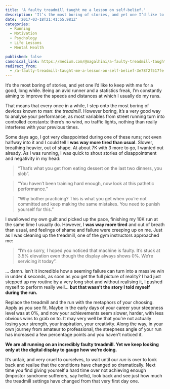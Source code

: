 ```yaml
---
title: 'A faulty treadmill taught me a lesson on self-belief.'
description: 'It’s the most boring of stories, and yet one I’d like to keep with me for a good, long while. Being an avid runner and a statistics freak, I’m constantly aiming to improve the speeds and distances at…'
date: '2017-03-18T21:41:55.981Z'
categories:
  - Running
  - Motivation
  - Psychology
  - Life Lessons
  - Mental Health

published: false
canonical_link: https://medium.com/@magalhini/a-faulty-treadmill-taught-me-a-lesson-on-self-belief-3e78f2f517fe
redirect_from:
  - /a-faulty-treadmill-taught-me-a-lesson-on-self-belief-3e78f2f517fe
---
```


It’s the most boring of stories, and yet one I’d like to keep with me for a good, long while. Being an avid runner and a statistics freak, I’m constantly aiming to improve the speeds and distances at which I usually do my runs.

That means that every once in a while, I step onto the most boring of devices known to man: _the treadmill_. However boring, it’s a very good way to analyse your performance, as most variables from street running turn into controlled constants: there’s no wind, no traffic lights, nothing than really interferes with your previous times.

Some days ago, I got very disappointed during one of these runs; not even halfway into it and I could tell I **was way more tired than usual**. Slower, breathing heavier, out of shape. At about 7K with 3 more to go, I wanted out already. As I was running, I was quick to shout stories of disappointment and negativity in my head:

> “That’s what you get from eating dessert on the last two dinners, you slob”.

> “You haven’t been training hard enough, now look at this pathetic performance.”

> “Why bother practicing? This is what you get when you’re not committed and keep making the same mistakes. You need to punish yourself for this.”

I swallowed my own guilt and picked up the pace, finishing my 10K run at the same time I usually do. However, I **was way more tired** and out of breath than usual, and feelings of shame and failure were creeping up on me. Just as I was cleaning up the treadmill, one of the gym instructors approached me:

> “I’m so sorry, I hoped you noticed that machine is faulty. It’s stuck at 3.5% elevation even though the display always shows 0%. We’re servicing it today”.

… damn. Isn’t it incredible how a seeming failure can turn into a massive win in under 4 seconds, as soon as you get the full picture of reality? I had just stepped up my routine by a very long shot and without realising it, I pushed myself to perform really well… **but that wasn’t the story I told myself during the run.**

Replace the treadmill and the run with the metaphors of your choosing. Apply as you see fit. Maybe in the early days of your career your steepness level was at 0%, and now your achievements seem slower, harder, with less obvious wins to grab on to. It may very well be that you’re not actually losing your strength, your inspiration, your creativity. Along the way, in your own journey from amateur to professional, the steepness angle of your run has increased a few percentage points and you haven’t noticed it.

**We are all running on an incredibly faulty treadmill. Yet we keep looking only at the digital display to gauge how we’re doing.**

It’s unfair, and very cruel to ourselves, to wait until our _run_ is over to look back and realise that the conditions have changed so dramatically. Next time you find giving yourself a hard time over not achieving enough (impostor syndrome sufferers, say hello), look back and see just how much the treadmill settings have changed from that very first day one.
